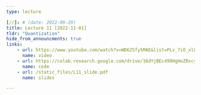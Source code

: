 ```yaml
---
type: lecture

[//]: # (date: 2022-09-29)
title: Lecture 11 [2022-11-01]
tldr: "Quantization"
hide_from_announcments: true
links:
    - url: https://www.youtube.com/watch?v=WD6ZSfy5MAE&list=PLv_7iO_xlL0Jgc35Pqn7XP5VTQ5krLMOl
      name: video
    - url: https://colab.research.google.com/drive/16dYjBEc499HgHoZRxcyeg0YmNAb5AwAW?usp=sharing
      name: code 
    - url: /static_files/L11_slide.pdf 
      name: slides

---
```





